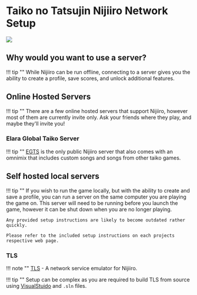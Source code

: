 # Taiko no Tatsujin Nijiiro Network Setup

<img src="/img/taikonijiiro/taikonijiiro.png">

## Why would you want to use a server?

!!! tip ""
    While Nijiiro can be run offline, connecting to a server gives you the ability to create a profile, save scores, and unlock additional features.

## Online Hosted Servers

!!! tip ""
    There are a few online hosted servers that support Nijiiro, however most of them are currently invite only. Ask your friends where they play, and maybe they'll invite you!

### Elara Global Taiko Server

!!! tip ""
    [EGTS](https://egts.keitannunes.ca/guide) is the only public Nijiiro server that also comes with an omnimix that includes custom songs and songs from other taiko games. 

## Self hosted local servers

!!! tip ""
    If you wish to run the game locally, but with the ability to create and save a profile, you can run a server on the same computer you are playing the game on. This server will need to be running before you launch the game, however it can be shut down when you are no longer playing.  

    Any provided setup instructions are likely to become outdated rather quickly.  

    Please refer to the included setup instructions on each projects respective web page.

### TLS

!!! note ""
    [TLS](https://github.com/asesidaa/TaikoLocalServer/tree/Refactor) - A network service emulator for Nijiiro.

!!! tip ""
    Setup can be complex as you are required to build TLS from source using [VisualStuido](https://visualstudio.microsoft.com/) and `.sln` files.